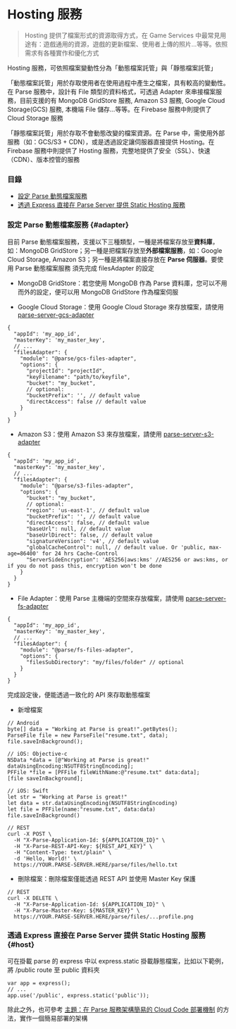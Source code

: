 # Hosting 服務

> Hosting 提供了檔案形式的資源取得方式，在 Game Services 中最常見用途有：遊戲通用的資源，遊戲的更新檔案、使用者上傳的照片...等等。依照需求有各種實作和優化方式

Hosting 服務，可依照檔案變動性分為「動態檔案託管」與「靜態檔案託管」

「動態檔案託管」用於存取使用者在使用過程中產生之檔案，具有較高的變動性。在 Parse 服務中，設計有 File 類型的資料格式，可透過 Adapter 來串接檔案服務，目前支援的有 MongoDB GridStore 服務, Amazon S3 服務, Google Cloud Storage(GCS) 服務, 本機端 File 儲存...等等。在 Firebase 服務中則提供了 Cloud Storage 服務

「靜態檔案託管」用於存取不會動態改變的檔案資源。在 Parse 中，需使用外部服務（如：GCS/S3 + CDN），或是透過設定讓伺服器直接提供 Hosting。在 Firebase 服務中則提供了 Hosting 服務，完整地提供了安全（SSL）、快速（CDN）、版本控管的服務

### 目錄

* [設定 Parse 動態檔案服務](#adapter)
* [透過 Express 直接在 Parse Server 提供 Static Hosting 服務](#host)

### 設定 Parse 動態檔案服務 {#adapter}

目前 Parse 動態檔案服務，支援以下三種類型，一種是將檔案存放至**資料庫**，如：MongoDB GridStore；另一種是把檔案存放至**外部檔案服務**，如：Google Cloud Storage, Amazon S3；另一種是將檔案直接存放在 **Parse 伺服器**。要使用 Parse 動態檔案服務 須先完成 filesAdapter 的設定

* MongoDB GridStore：若您使用 MongoDB 作為 Parse 資料庫，您可以不用而外的設定，便可以用 MongoDB GridStore 作為檔案伺服

* Google Cloud Storage：使用 Google Cloud Storage 來存放檔案，請使用 [parse-server-gcs-adapter](https://github.com/parse-community/parse-server-gcs-adapter)

```
{
  "appId": 'my_app_id',
  "masterKey": 'my_master_key',
  // ...
  "filesAdapter": {
    "module": "@parse/gcs-files-adapter",
    "options": {
      "projectId": "projectId",
      "keyFilename": "path/to/keyfile",
      "bucket": "my_bucket",
      // optional:
      "bucketPrefix": '', // default value
      "directAccess": false // default value
    } 
  }
}
```

* Amazon S3：使用 Amazon S3 來存放檔案，請使用  [parse-server-s3-adapter](https://github.com/parse-community/parse-server-s3-adapter)

```
{
  "appId": 'my_app_id',
  "masterKey": 'my_master_key',
  // ...
  "filesAdapter": {
    "module": "@parse/s3-files-adapter",
    "options": {
      "bucket": "my_bucket",
      // optional:
      "region": 'us-east-1', // default value
      "bucketPrefix": '', // default value
      "directAccess": false, // default value
      "baseUrl": null, // default value
      "baseUrlDirect": false, // default value
      "signatureVersion": 'v4', // default value
      "globalCacheControl": null, // default value. Or 'public, max-age=86400' for 24 hrs Cache-Control
      "ServerSideEncryption": 'AES256|aws:kms' //AES256 or aws:kms, or if you do not pass this, encryption won't be done
    }
  }
}
```

* File Adapter：使用 Parse 主機端的空間來存放檔案，請使用  [parse-server-fs-adapter](https://github.com/parse-community/parse-server-fs-adapter)

```
{
  "appId": 'my_app_id',
  "masterKey": 'my_master_key',
  // ...
  "filesAdapter": {
    "module": "@parse/fs-files-adapter",
    "options": {
      "filesSubDirectory": "my/files/folder" // optional
    } 
  }
}
```

完成設定後，便能透過一致化的 API 來存取動態檔案

* 新增檔案

```
// Android
byte[] data = "Working at Parse is great!".getBytes();
ParseFile file = new ParseFile("resume.txt", data);
file.saveInBackground();
```

```
// iOS: Objective-c
NSData *data = [@"Working at Parse is great!" dataUsingEncoding:NSUTF8StringEncoding];
PFFile *file = [PFFile fileWithName:@"resume.txt" data:data];
[file saveInBackground];
```

```
// iOS: Swift
let str = "Working at Parse is great!"
let data = str.dataUsingEncoding(NSUTF8StringEncoding)
let file = PFFile(name:"resume.txt", data:data)
file.saveInBackground()
```

```
// REST
curl -X POST \
  -H "X-Parse-Application-Id: ${APPLICATION_ID}" \
  -H "X-Parse-REST-API-Key: ${REST_API_KEY}" \
  -H "Content-Type: text/plain" \
  -d 'Hello, World!' \
  https://YOUR.PARSE-SERVER.HERE/parse/files/hello.txt
```

* 刪除檔案：刪除檔案僅能透過 REST API 並使用 Master Key 保護

```
// REST
curl -X DELETE \
  -H "X-Parse-Application-Id: ${APPLICATION_ID}" \
  -H "X-Parse-Master-Key: ${MASTER_KEY}" \
  https://YOUR.PARSE-SERVER.HERE/parse/files/...profile.png
```

### 透過 Express 直接在 Parse Server 提供 Static Hosting 服務 {#host}

可在掛載 parse 的 express 中以 express.static 掛載靜態檔案，比如以下範例，將 /public route 至 public 資料夾

```
var app = express();
// ...
app.use('/public', express.static('public'));
```

除此之外，也可參考 [主題：在 Parse 服務架構簡易的 Cloud Code 部署機制](service-api/parse-cloud-deploy.md) 的方法，實作一個簡易部署的架構